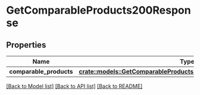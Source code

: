 # GetComparableProducts200Response

## Properties

Name | Type | Description | Notes
------------ | ------------- | ------------- | -------------
**comparable_products** | [**crate::models::GetComparableProducts200ResponseComparableProducts**](getComparableProducts_200_response_comparableProducts.md) |  | 

[[Back to Model list]](../README.md#documentation-for-models) [[Back to API list]](../README.md#documentation-for-api-endpoints) [[Back to README]](../README.md)


